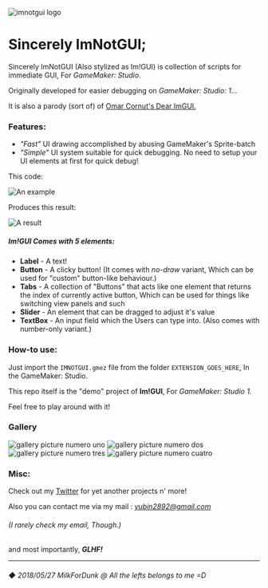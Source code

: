 ![imnotgui logo](https://TandyRum1024.github.io/imnotgui_huge.png)

# Sincerely ImNotGUI;


Sincerely ImNotGUI (Also stylized as Im!GUI) is collection of scripts for immediate GUI, For *GameMaker: Studio*.

Originally developed for easier debugging on *GameMaker: Studio: 1*...

It is also a parody (sort of) of [Omar Cornut's Dear ImGUI.](https://github.com/ocornut/imgui)

### Features:
* *"Fast"* UI drawing accomplished by abusing GameMaker's Sprite-batch
* *"Simple"* UI system suitable for quick debugging. No need to setup your UI elements at first for quick debug!

This code:

![An example](https://TandyRum1024.github.io/imnotgui/example1.png)

Produces this result:

![A result](https://TandyRum1024.github.io/imnotgui/example1-result.png)

##### **Im!GUI** Comes with 5 elements:

* **Label** - A text!
* **Button** - A clicky button! (It comes with *no-draw* variant, Which can be used for "custom" button-like behaviour.)
* **Tabs** - A collection of "Buttons" that acts like one element that returns the index of currently active button, Which can be used for things like switching view panels and such
* **Slider** - An element that can be dragged to adjust it's value
* **TextBox** - An input field which the Users can type into. (Also comes with number-only variant.)


### How-to use:

Just import the `IMNOTGUI.gmez` file from the folder `EXTENSION_GOES_HERE`, In the GameMaker: Studio.

This repo itself is the "demo" project of **Im!GUI**, For *GameMaker: Studio 1.*

Feel free to play around with it!

### Gallery

![gallery picture numero uno](https://TandyRum1024.github.io/imnotgui/gal1.png)
![gallery picture numero dos](https://TandyRum1024.github.io/imnotgui/gal2.png)
![gallery picture numero tres](https://TandyRum1024.github.io/imnotgui/gal3.png)
![gallery picture numero cuatro](https://TandyRum1024.github.io/imnotgui/logo-small.png)

### Misc:

Check out my [Twitter](https://twitter.com/ZIKBAKGURI) for yet another projects n' more!

Also you can contact me via my mail : *yubin2892@gmail.com*

###### (I rarely check my email, Though.)

and most importantly, ***GLHF!***

------------------------

###### ◆ 2018/05/27 MilkForDunk @ All the lefts belongs to me =D